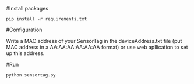 #Install packages

`pip install -r requirements.txt`

#Configuration

Write a MAC address of your SensorTag in the deviceAddress.txt file (put MAC address in a AA:AA:AA:AA:AA:AA format) or use web apllication to set up this address.

#Run

`python sensortag.py`
